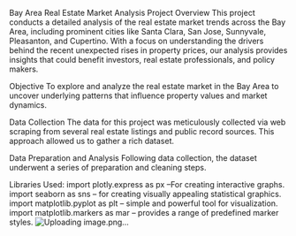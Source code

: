 Bay Area Real Estate Market Analysis
Project Overview
This project conducts a detailed analysis of the real estate market trends across the Bay Area, including prominent cities like Santa Clara, San Jose, Sunnyvale, Pleasanton, and Cupertino. With a focus on understanding the drivers behind the recent unexpected rises in property prices, our analysis provides insights that could benefit investors, real estate professionals, and policy makers.

Objective
To explore and analyze the real estate market in the Bay Area to uncover underlying patterns that influence property values and market dynamics.

Data Collection
The data for this project was meticulously collected via web scraping from several real estate listings and public record sources. This approach allowed us to gather a rich dataset.

Data Preparation and Analysis
Following data collection, the dataset underwent a series of preparation and cleaning steps.

Libraries Used:
import plotly.express as px –For creating interactive graphs.
import seaborn as sns – for creating visually appealing statistical graphics.
import matplotlib.pyplot as plt – simple and powerful tool for visualization.
import matplotlib.markers as mar – provides a range of predefined marker styles.
![Uploading image.png…]()



